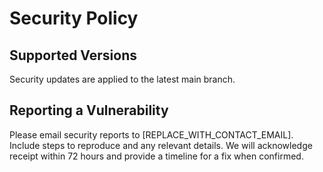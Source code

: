 # Security Policy

## Supported Versions
Security updates are applied to the latest main branch.

## Reporting a Vulnerability
Please email security reports to [REPLACE_WITH_CONTACT_EMAIL]. Include steps to reproduce and any relevant details. We will acknowledge receipt within 72 hours and provide a timeline for a fix when confirmed.



